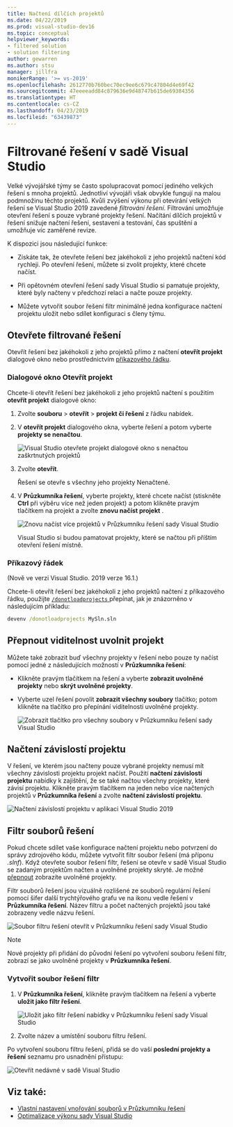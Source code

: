 ```yaml
---
title: Načtení dílčích projektů
ms.date: 04/22/2019
ms.prod: visual-studio-dev16
ms.topic: conceptual
helpviewer_keywords:
- filtered solution
- solution filtering
author: gewarren
ms.author: stsu
manager: jillfra
monikerRange: '>= vs-2019'
ms.openlocfilehash: 2612770b760bec70ec9ee6c679c47804d4e69f42
ms.sourcegitcommit: 47eeeeadd84c879636e9d48747b615de69384356
ms.translationtype: HT
ms.contentlocale: cs-CZ
ms.lasthandoff: 04/23/2019
ms.locfileid: "63439873"
---
```

# <a name="filtered-solutions-in-visual-studio"></a>Filtrované řešení v sadě Visual Studio

Velké vývojářské týmy se často spolupracovat pomocí jediného velkých řešení s mnoha projektů. Jednotliví vývojáři však obvykle fungují na malou podmnožinu těchto projektů. Kvůli zvýšení výkonu při otevírání velkých řešení se Visual Studio 2019 zavedené *filtrování řešení*. Filtrování umožňuje otevření řešení s pouze vybrané projekty řešení. Načítání dílčích projektů v řešení snižuje načtení řešení, sestavení a testování, čas spuštění a umožňuje víc zaměřené revize.

K dispozici jsou následující funkce:

- Získáte tak, že otevřete řešení bez jakéhokoli z jeho projektů načtení kód rychleji. Po otevření řešení, můžete si zvolit projekty, které chcete načíst.

- Při opětovném otevření řešení sady Visual Studio si pamatuje projekty, které byly načteny v předchozí relaci a načte pouze projekty.

- Můžete vytvořit soubor řešení filtr minimálně jedna konfigurace načtení projektu uložit nebo sdílet konfiguraci s členy týmu.

## <a name="open-a-filtered-solution"></a>Otevřete filtrované řešení

Otevřít řešení bez jakéhokoli z jeho projektů přímo z načtení **otevřít projekt** dialogové okno nebo prostřednictvím [příkazového řádku](#command-line).

### <a name="open-project-dialog"></a>Dialogové okno Otevřít projekt

Chcete-li otevřít řešení bez jakéhokoli z jeho projektů načtení s použitím **otevřít projekt** dialogové okno:

1. Zvolte **souboru** > **otevřít** > **projekt či řešení** z řádku nabídek.

2. V **otevřít projekt** dialogového okna, vyberte řešení a potom vyberte **projekty se nenačtou**.

   ![Visual Studio otevřete projekt dialogové okno s nenačtou zaškrtnutých projektů](media/filtered-solutions/do-not-load-projects.png)

3. Zvolte **otevřít**.

   Řešení se otevře s všechny jeho projekty Nenačtené.

4. V **Průzkumníka řešení**, vyberte projekty, které chcete načíst (stiskněte **Ctrl** při výběru více než jeden projekt) a potom klikněte pravým tlačítkem na projekt a zvolte **znovu načíst projekt** .

   ![Znovu načíst více projektů v Průzkumníku řešení sady Visual Studio](media/filtered-solutions/reload-project.png)

   Visual Studio si budou pamatovat projekty, které se načtou při příštím otevření řešení místně.

### <a name="command-line"></a>Příkazový řádek

(Nově ve verzi Visual Studio. 2019 verze 16.1.)

Chcete-li otevřít řešení bez jakéhokoli z jeho projektů načtení z příkazového řádku, použijte [ `/donotloadprojects` ](../ide/reference/donotloadprojects-devenv-exe.md) přepínat, jak je znázorněno v následujícím příkladu:

```cmd
devenv /donotloadprojects MySln.sln
```

## <a name="toggle-unloaded-project-visibility"></a>Přepnout viditelnost uvolnit projekt

Můžete také zobrazit buď všechny projekty v řešení nebo pouze ty načíst pomocí jedné z následujících možností v **Průzkumníka řešení**:

- Klikněte pravým tlačítkem na řešení a vyberte **zobrazit uvolněné projekty** nebo **skrýt uvolněné projekty**.

- Vyberte uzel řešení povolit **zobrazit všechny soubory** tlačítko; potom klikněte na tlačítko pro přepínání viditelnosti uvolněné projekty.

   ![Zobrazit tlačítko pro všechny soubory v Průzkumníku řešení sady Visual Studio](media/filtered-solutions/show-all-files.PNG)

## <a name="load-project-dependencies"></a>Načtení závislostí projektu

V řešení, ve kterém jsou načteny pouze vybrané projekty nemusí mít všechny závislosti projektu projekt načíst. Použití **načtení závislostí projektu** nabídky k zajištění, že se také načtou všechny projekty, které závisí projektu. Klikněte pravým tlačítkem na jeden nebo více načtených projektů v **Průzkumníka řešení** a zvolte **načtení závislostí projektu**.

![Načtení závislostí projektu v aplikaci Visual Studio 2019](media/filtered-solutions/load-project-dependencies.png)

## <a name="solution-filter-files"></a>Filtr souborů řešení

Pokud chcete sdílet vaše konfigurace načtení projektu nebo potvrzení do správy zdrojového kódu, můžete vytvořit filtr soubor řešení (má příponu *.slnf*). Když otevřete soubor řešení filtr, řešení se otevře v sadě Visual Studio se zadaným projektům načten a uvolněné projekty skryté. Je možné [přepnout](#toggle-unloaded-project-visibility) zobrazíte uvolněné projekty.

Filtr souborů řešení jsou vizuálně rozlišené ze souborů regulární řešení pomocí šifer další trychtýřového grafu ve na ikonu vedle řešení v **Průzkumníka řešení**. Název filtru a počet načtených projektů jsou také zobrazeny vedle názvu řešení.

![Soubor filtru řešení otevřít v Průzkumníku řešení sady Visual Studio](media/filtered-solutions/solution-filter.PNG)

> [!NOTE]
> Nové projekty při přidání do původní řešení po vytvoření souboru řešení filtr, zobrazí se jako uvolněné projekty v **Průzkumníka řešení**.

### <a name="create-a-solution-filter-file"></a>Vytvořit soubor řešení filtr

1. V **Průzkumníka řešení**, klikněte pravým tlačítkem na řešení a vyberte **uložit jako filtr řešení**.

   ![Uložit jako filtr řešení nabídky v Průzkumníku řešení sady Visual Studio](media/filtered-solutions/save-as-solution-filter.png)

2. Zvolte název a umístění souboru filtru řešení.

Po vytvoření souboru filtru řešení, přidá se do vaší **poslední projekty a řešení** seznamu pro usnadnění přístupu:

![Otevřít nedávné v sadě Visual Studio](media/filtered-solutions/open-recent.png)

## <a name="see-also"></a>Viz také:

- [Vlastní nastavení vnořování souborů v Průzkumníku řešení](file-nesting-solution-explorer.md)
- [Optimalizace výkonu sady Visual Studio](optimize-visual-studio-performance.md)
